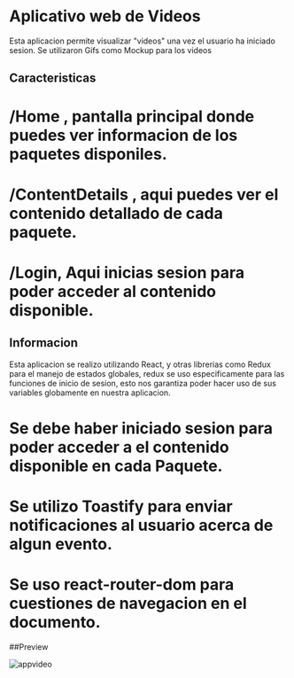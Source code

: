 # Aplicativo web de Videos

Esta aplicacion permite visualizar "videos" una vez el usuario ha iniciado sesion.
Se utilizaron Gifs como Mockup para los videos

## Caracteristicas
# /Home , pantalla principal donde puedes ver informacion de los paquetes disponiles.
# /ContentDetails , aqui puedes ver el contenido detallado de cada paquete.
# /Login, Aqui inicias sesion para poder acceder al contenido disponible.

## Informacion
Esta aplicacion se realizo utilizando React, y otras librerias como Redux para el manejo de estados globales, redux se uso especificamente para las funciones de inicio de sesion, esto nos garantiza poder hacer uso de sus variables globamente en nuestra aplicacion.
# Se debe haber iniciado sesion para poder acceder a el contenido disponible en cada Paquete.
# Se utilizo Toastify para enviar notificaciones al usuario acerca de algun evento.
# Se uso react-router-dom para cuestiones de navegacion en el documento.

##Preview 


![appvideo](https://user-images.githubusercontent.com/98051106/186327263-f0b7df70-3093-4661-a8d2-8bbb6d9a2c31.png)
